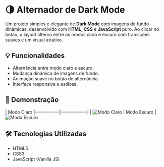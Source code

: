 # 🌗 Alternador de Dark Mode

Um projeto simples e elegante de **Dark Mode** com imagens de fundo dinâmicas, desenvolvido com **HTML**, **CSS** e **JavaScript** puro. Ao clicar no botão, o layout alterna entre os modos claro e escuro com transições suaves e um visual atrativo.

## 💡 Funcionalidades

- Alternância entre modo claro e escuro.
- Mudança dinâmica de imagens de fundo.
- Animação suave no botão de alternância.
- Interface responsiva e estilosa.

## 📸 Demonstração

| Modo Claro
|------------|-------------|
| ![Modo Claro](https://github.com/user-attachments/assets/34294ce6-d063-426d-9fbf-174eef09e1c1)
| Modo Escuro 
| ![Modo Escuro](https://github.com/user-attachments/assets/3b2d4882-cad2-4157-9e35-2e81c41c76ea)


## 🛠 Tecnologias Utilizadas

- HTML5
- CSS3
- JavaScript (Vanilla JS)
